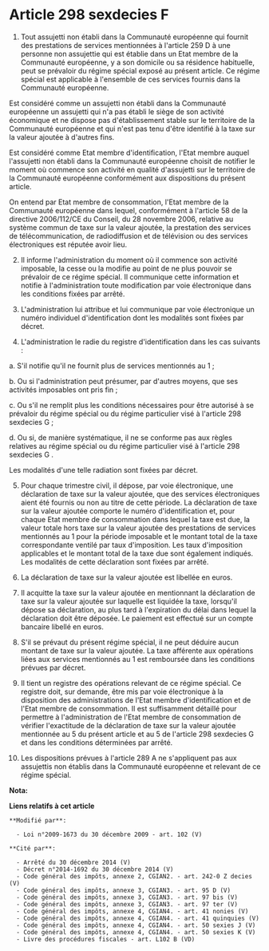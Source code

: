 # Article 298 sexdecies F

1. Tout assujetti non établi dans la Communauté européenne qui fournit des prestations de services mentionnées à l'article
259 D  à une personne non assujettie qui est établie dans un Etat membre de la Communauté européenne, y a son domicile ou sa
résidence habituelle, peut se prévaloir du régime spécial exposé au présent article. Ce régime spécial est applicable à
l'ensemble de ces services fournis dans la Communauté européenne.

Est considéré comme un assujetti non établi dans la Communauté européenne un assujetti qui n'a pas établi le siège de son
activité économique et ne dispose pas d'établissement stable sur le territoire de la Communauté européenne et qui n'est pas
tenu d'être identifié à la taxe sur la valeur ajoutée à d'autres fins.

Est considéré comme Etat membre d'identification, l'Etat membre auquel l'assujetti non établi dans la Communauté européenne
choisit de notifier le moment où commence son activité en qualité d'assujetti sur le territoire de la Communauté européenne
conformément aux dispositions du présent article.

On entend par Etat membre de consommation, l'Etat membre de la Communauté européenne dans lequel, conformément à l'article 58
de la directive 2006/112/CE du Conseil, du 28 novembre 2006, relative au système commun de taxe sur la valeur ajoutée, la
prestation des services de télécommunication, de radiodiffusion et de télévision ou des services électroniques est réputée
avoir lieu.

2. Il informe l'administration du moment où il commence son activité imposable, la cesse ou la modifie au point de ne plus
pouvoir se prévaloir de ce régime spécial. Il communique cette information et notifie à l'administration toute modification
par voie électronique dans les conditions fixées par arrêté.

3. L'administration lui attribue et lui communique par voie électronique un numéro individuel d'identification dont les
modalités sont fixées par décret.

4. L'administration le radie du registre d'identification dans les cas suivants :

a. S'il notifie qu'il ne fournit plus de services mentionnés au 1 ;

b. Ou si l'administration peut présumer, par d'autres moyens, que ses activités imposables ont pris fin ;

c. Ou s'il ne remplit plus les conditions nécessaires pour être autorisé à se prévaloir du régime spécial ou du régime
particulier visé à l'article 298 sexdecies G ; 

d. Ou si, de manière systématique, il ne se conforme pas aux règles relatives au régime spécial ou du régime particulier visé
à l'article 298 sexdecies G .

Les modalités d'une telle radiation sont fixées par décret.

5. Pour chaque trimestre civil, il dépose, par voie électronique, une déclaration de taxe sur la valeur ajoutée, que des
services électroniques aient été fournis ou non au titre de cette période. La déclaration de taxe sur la valeur ajoutée
comporte le numéro d'identification et, pour chaque Etat membre de consommation dans lequel la taxe est due, la valeur totale
hors taxe sur la valeur ajoutée des prestations de services mentionnés au 1 pour la période imposable et le montant total de
la taxe correspondante ventilé par taux d'imposition. Les taux d'imposition applicables et le montant total de la taxe due
sont également indiqués. Les modalités de cette déclaration sont fixées par arrêté.

6. La déclaration de taxe sur la valeur ajoutée est libellée en euros.

7. Il acquitte la taxe sur la valeur ajoutée en mentionnant la déclaration de taxe sur la valeur ajoutée sur laquelle est
liquidée la taxe, lorsqu'il dépose sa déclaration, au plus tard à l'expiration du délai dans lequel la déclaration doit être
déposée. Le paiement est effectué sur un compte bancaire libellé en euros.

8. S'il se prévaut du présent régime spécial, il ne peut déduire aucun montant de taxe sur la valeur ajoutée. La taxe
afférente aux opérations liées aux services mentionnés au 1 est remboursée dans les conditions prévues par décret.

9. Il tient un registre des opérations relevant de ce régime spécial. Ce registre doit, sur demande, être mis par voie
électronique à la disposition des administrations de l'Etat membre d'identification et de l'Etat membre de consommation. Il
est suffisamment détaillé pour permettre à l'administration de l'Etat membre de consommation de vérifier l'exactitude de la
déclaration de taxe sur la valeur ajoutée mentionnée au 5 du présent article et au 5 de l'article 298 sexdecies G et dans les
conditions déterminées par arrêté.

10. Les dispositions prévues à l'article 289 A ne s'appliquent pas aux assujettis non établis dans la Communauté européenne
et relevant de ce régime spécial.

**Nota:**



**Liens relatifs à cet article**

	**Modifié par**:

	  - Loi n°2009-1673 du 30 décembre 2009 - art. 102 (V)

	**Cité par**:

	  - Arrêté du 30 décembre 2014 (V)
	  - Décret n°2014-1692 du 30 décembre 2014 (V)
	  - Code général des impôts, annexe 2, CGIAN2. - art. 242-0 Z decies (V)
	  - Code général des impôts, annexe 3, CGIAN3. - art. 95 D (V)
	  - Code général des impôts, annexe 3, CGIAN3. - art. 97 bis (V)
	  - Code général des impôts, annexe 3, CGIAN3. - art. 97 ter (V)
	  - Code général des impôts, annexe 4, CGIAN4. - art. 41 nonies (V)
	  - Code général des impôts, annexe 4, CGIAN4. - art. 41 quinquies (V)
	  - Code général des impôts, annexe 4, CGIAN4. - art. 50 sexies J (V)
	  - Code général des impôts, annexe 4, CGIAN4. - art. 50 sexies K (V)
	  - Livre des procédures fiscales - art. L102 B (VD)
